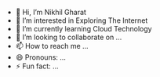 - 👋 Hi, I’m Nikhil Gharat
- 👀 I’m interested in Exploring The Internet
- 🌱 I’m currently learning Cloud Technology
- 💞️ I’m looking to collaborate on ...
- 📫 How to reach me ...
- 😄 Pronouns: ...
- ⚡ Fun fact: ...

<!---
NikhilGharat96/NikhilGharat96 is a ✨ special ✨ repository because its `README.md` (this file) appears on your GitHub profile.
You can click the Preview link to take a look at your changes.
--->
